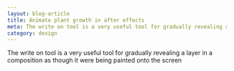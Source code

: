 ```yaml
---
layout: blog-article
title: Animate plant growth in after effects
meta: The write on tool is a very useful tool for gradually revealing a layer in a composition as though it were being painted onto the screen
category: design
---
```


The write on tool is a very useful tool for gradually revealing a layer in a composition as though it were being painted onto the screen
